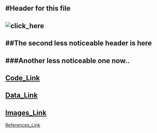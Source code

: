 #Header for this file
---
![click_here](\images\test_image.jpg)
---
##The second less noticeable header is here
---
###Another less noticeable one now..
---
[Code_Link](\code)
---
[Data_Link](\data)
---
[Images_Link](\images)
---
[References_Link](\images)